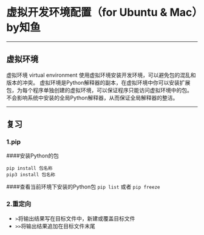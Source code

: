 # 虚拟开发环境配置（for Ubuntu & Mac）by知鱼

---

## 虚拟环境
虚拟环境 virtual environment
使用虚拟环境安装开发环境，可以避免包的混乱和版本的冲突。
虚拟环境是Python解释器的副本，在虚拟环境中你可以安装扩展包，为每个程序单独创建的虚拟环境，可以保证程序只能访问虚拟环境中的包。
不会影响系统中安装的全局Python解释器，从而保证全局解释器的整洁。

---

## 复习

### 1.pip
####安装Python的包
```
pip install 包名称
pip3 install 包名称
```
####查看当前环境下安装的Python包
`pip list` 或者 `pip freeze`
### 2.重定向

* `>`将输出结果写在目标文件中，新建或覆盖目标文件
* `>>`将输出结果追加在目标文件末尾




